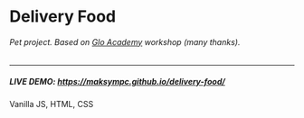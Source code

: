 # Delivery Food
###### Pet project. Based on [Glo Academy](https://glo.academy/) workshop (many thanks).
---
##### LIVE DEMO: https://maksympc.github.io/delivery-food/

Vanilla JS, HTML, CSS